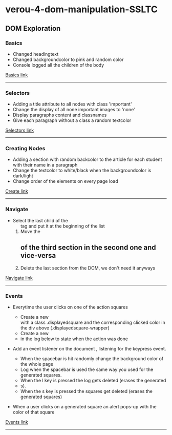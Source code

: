 # verou-4-dom-manipulation-SSLTC

## DOM Exploration

### Basics

- Changed headingtext
- Changed backgroundcolor to pink and random color
- Console logged all the children of the body

<a href="./Basics">Basics link</a>

___

### Selectors

- Adding a title attribute to all nodes with class 'important'
- Change the display of all none important images to 'none'
- Display paragraphs content and classnames
- Give each paragraph without a class a random textcolor

<a href="./Selectors">Selectors link</a>

___

### Creating Nodes

- Adding a section with random backcolor to the article for each student with their name in a paragraph
- Change the textcolor to white/black when the backgroundcolor is dark/light
- Change order of the elements on every page load

<a href="./Create">Create link</a>

___

### Navigate

- Select the last child of the <ol> tag and put it at the beginning of the list
- Move the <h2> of the third section in the second one and vice-versa
- Delete the last section from the DOM, we don't need it anyways

<a href="./Navigate">Navigate link</a>

___

### Events

- Everytime the user clicks on one of the action squares
    - Create a new <div> with a class .displayedsquare and the corresponding clicked color in the div above (.displayedsquare-wrapper)
    - Create a new <li> in the log below to state when the action was done

- Add an event listener on the document <body>, listening for the keypress event.
    - When the spacebar is hit randomly change the background color of the whole page
    - Log when the spacebar is used the same way you used for the generated squares.
    - When the l key is pressed the log gets deleted (erases the generated <li>s).
    - When the s key is pressed the squares get deleted (erases the generated squares)

- When a user clicks on a generated square an alert pops-up with the color of that square

<a href="./Events">Events link</a>

___

